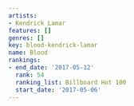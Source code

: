 ```yaml
---
artists:
- Kendrick Lamar
features: []
genres: []
key: blood-kendrick-lamar
name: Blood
rankings:
- end_date: '2017-05-12'
  rank: 54
  ranking_list: Billboard Hot 100
  start_date: '2017-05-06'
---
```


